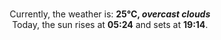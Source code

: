 <p  align="center"><br/>Currently, the weather is: <b> 25°C, <i>overcast clouds</i></b></br>Today, the sun rises at <b>05:24</b> and sets at <b>19:14</b>.</p>